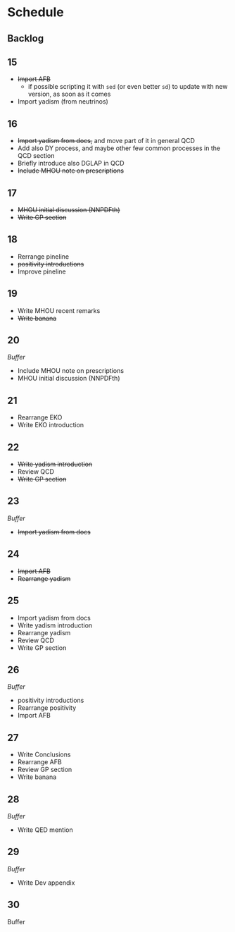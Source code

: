 # Schedule

## Backlog

## 15

- ~~Import AFB~~
  - if possible scripting it with `sed` (or even better `sd`) to update with new
    version, as soon as it comes
- Import yadism (from neutrinos)

## 16

- ~~Import yadism from docs,~~ and move part of it in general QCD
- Add also DY process, and maybe other few common processes in the QCD section
- Briefly introduce also DGLAP in QCD
- ~~Include MHOU note on prescriptions~~

## 17

- ~~MHOU initial discussion (NNPDFth)~~
- ~~Write GP section~~

## 18

- Rerrange pineline
- ~~positivity introductions~~
- Improve pineline

## 19

- Write MHOU recent remarks
- ~~Write banana~~

## 20

_Buffer_

- Include MHOU note on prescriptions
- MHOU initial discussion (NNPDFth)

## 21

- Rearrange EKO
- Write EKO introduction

## 22

- ~~Write yadism introduction~~
- Review QCD
- ~~Write GP section~~

## 23

_Buffer_

- ~~Import yadism from docs~~

## 24

- ~~Import AFB~~
- ~~Rearrange yadism~~

## 25

- Import yadism from docs
- Write yadism introduction
- Rearrange yadism
- Review QCD
- Write GP section

## 26

_Buffer_

- positivity introductions
- Rearrange positivity
- Import AFB

## 27

- Write Conclusions
- Rearrange AFB
- Review GP section
- Write banana

## 28

_Buffer_

- Write QED mention

## 29

_Buffer_

- Write Dev appendix

## 30

Buffer
